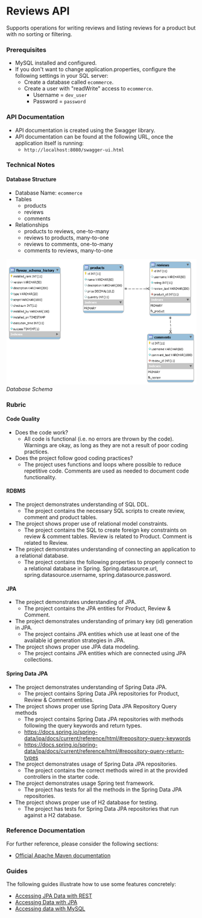 # Reviews API 

Supports operations for writing reviews and listing reviews for a product but with no sorting or filtering.

### Prerequisites

- MySQL installed and configured.
- If you don't want to change application.properties, configure the following settings in your SQL server:
    - Create a database called `ecommerce`.
    - Create a user with "readWrite" access to `ecommerce`.
        - Username = `dev_user`
        - Password = `password`

### API Documentation

- API documentation is created using the Swagger library.
- API documentation can be found at the following URL, once the application itself is running:
    - `http://localhost:8080/swagger-ui.html`

### Technical Notes

#### Database Structure

- Database Name: `ecommerce`
- Tables
    - products
    - reviews
    - comments
- Relationships
    - products to reviews, one-to-many
    - reviews to products, many-to-one
    - reviews to comments, one-to-many
    - comments to reviews, many-to-one
    
![Database Schema](database_schema.png)
_Database Schema_

### Rubric

#### Code Quality

- Does the code work?
  - All code is functional (i.e. no errors are thrown by the code). Warnings are okay, as long as they are not a result of poor coding practices.
- Does the project follow good coding practices?
  - The project uses functions and loops where possible to reduce repetitive code. Comments are used as needed to document code functionality.

#### RDBMS

- The project demonstrates understanding of SQL DDL.
  - The project contains the necessary SQL scripts to create review, comment and product tables.
- The project shows proper use of relational model constraints.
  - The project contains the SQL to create foreign key constraints on review & comment tables. Review is related to Product. Comment is related to Review.
- The project demonstrates understanding of connecting an application to a relational database.
  - The project contains the following properties to properly connect to a relational database in Spring.
    Spring.datasource.url, spring.datasource.username, spring.datasource.password.

#### JPA

- The project demonstrates understanding of JPA.
  - The project contains the JPA entities for Product, Review & Comment.
- The project demonstrates understanding of primary key (id) generation in JPA.
  - The project contains JPA entities which use at least one of the available id generation strategies in JPA.
- The project shows proper use JPA data modeling.
  - The project contains JPA entities which are connected using JPA collections.

#### Spring Data JPA

- The project demonstrates understanding of Spring Data JPA.
  - The project contains Spring Data JPA repositories for Product, Review & Comment entities.
- The project shows proper use Spring Data JPA Repository Query methods
  - The project contains Spring Data JPA repositories with methods following the query keywords and return types.
  - https://docs.spring.io/spring-data/jpa/docs/current/reference/html/#repository-query-keywords
  - https://docs.spring.io/spring-data/jpa/docs/current/reference/html/#repository-query-return-types
- The project demonstrates usage of Spring Data JPA repositories.
  - The project contains the correct methods wired in at the provided controllers in the starter code.
- The project demonstrates usage Spring test framework.
  - The project has tests for all the methods in the Spring Data JPA repositories.
- The project shows proper use of H2 database for testing.
  - The project has tests for Spring Data JPA repositories that run against a H2 database.

### Reference Documentation
For further reference, please consider the following sections:

* [Official Apache Maven documentation](https://maven.apache.org/guides/index.html)

### Guides
The following guides illustrate how to use some features concretely:

* [Accessing JPA Data with REST](https://spring.io/guides/gs/accessing-data-rest/)
* [Accessing Data with JPA](https://spring.io/guides/gs/accessing-data-jpa/)
* [Accessing data with MySQL](https://spring.io/guides/gs/accessing-data-mysql/)